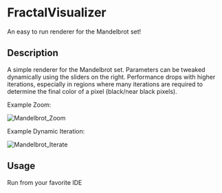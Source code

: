 # FractalVisualizer
An easy to run renderer for the Mandelbrot set!

## Description
A simple renderer for the Mandelbrot set. Parameters can be tweaked dynamically using the sliders on the right. Performance drops with higher iterations, especially in regions where many iterations are required to determine the final color of a pixel (black/near black pixels).


Example Zoom:

![Mandelbrot_Zoom](https://github.com/rockclimber147/FractalVisualizer/assets/98131303/474b38e3-27b6-46cc-b088-771a04f0ff74)


Example Dynamic Iteration:

![Mandelbrot_Iterate](https://github.com/rockclimber147/FractalVisualizer/assets/98131303/e2041118-2196-46b2-8bdc-b73918be3916)


## Usage
Run from your favorite IDE
